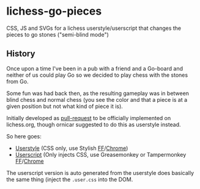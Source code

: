 # lichess-go-pieces
CSS, JS and SVGs for a lichess userstyle/userscript that changes the pieces to go stones ("semi-blind mode")

## History

Once upon a time I've been in a pub with a friend and a Go-board and neither of us could play Go so we decided to play chess with the stones from Go.

Some fun was had back then, as the resulting gameplay was in between blind chess and normal chess (you see the color and that a piece is at a given position but not what kind of piece it is).

Initially developed as [pull-request](https://github.com/ornicar/lila/pull/4059) to be officially implemented on lichess.org, though ornicar suggested to do this as userstyle instead.

So here goes:

* [Userstyle](https://userstyles.org/styles/156409/lichess-pieces-go) (CSS only, use Stylish [FF](https://addons.mozilla.org/en-US/firefox/addon/stylish/)/[Chrome](https://chrome.google.com/webstore/detail/stylish-custom-themes-for/fjnbnpbmkenffdnngjfgmeleoegfcffe?hl=en))
* [Userscript](https://greasyfork.org/en/scripts/38979-lichess-pieces-go) (Only injects CSS, use Greasemonkey or Tampermonkey [FF](https://addons.mozilla.org/en-US/firefox/addon/tampermonkey/)/[Chrome](https://chrome.google.com/webstore/detail/tampermonkey/dhdgffkkebhmkfjojejmpbldmpobfkfo?hl=en)

The userscript version is auto generated from the userstyle does basically the same thing (inject the `.user.css`  into the DOM. 
